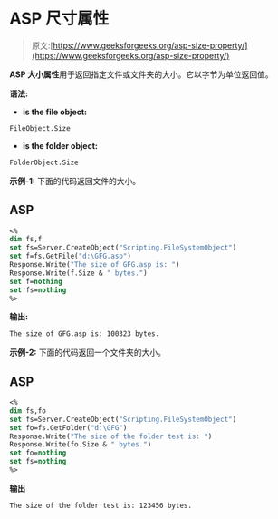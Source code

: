 # ASP 尺寸属性

> 原文:[https://www.geeksforgeeks.org/asp-size-property/](https://www.geeksforgeeks.org/asp-size-property/)

**ASP 大小属性**用于返回指定文件或文件夹的大小。它以字节为单位返回值。

**语法:**

*   **is the file object:**

```vb
FileObject.Size 
```

*   **is the folder object:**

```vb
FolderObject.Size 
```

**示例-1:** 下面的代码返回文件的大小。

## ASP

```vb
<%
dim fs,f
set fs=Server.CreateObject("Scripting.FileSystemObject")
set f=fs.GetFile("d:\GFG.asp")
Response.Write("The size of GFG.asp is: ")
Response.Write(f.Size & " bytes.")
set f=nothing
set fs=nothing
%>
```

**输出:**

```vb
The size of GFG.asp is: 100323 bytes.
```

**示例-2:** 下面的代码返回一个文件夹的大小。

## ASP

```vb
<%
dim fs,fo
set fs=Server.CreateObject("Scripting.FileSystemObject")
set fo=fs.GetFolder("d:\GFG")
Response.Write("The size of the folder test is: ")
Response.Write(fo.Size & " bytes.")
set fo=nothing
set fs=nothing
%>
```

**输出**

```vb
The size of the folder test is: 123456 bytes.
```